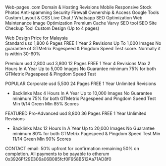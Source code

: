 

Web-pages
.com Domain & Hosting
Revisions
Mobile Responsive
Stock Photos
Anti-spamming
Security Firewall
Ownership & Access
Google Tools
Custom Layout & CSS
Live Chat / Whatsapp
SEO Optimization
Web Maintenance
Image Optimization
Premium Cache
Varvy SEO tool
SEO Site Checkup Tool
Custom Design 
(Up to 4 pages)





Web Design Price for Malaysia   
Standard
usd 1,800
6 Pages
FREE 1 Year
2 Revisions
Up To 1,000 Images
No guarantee of GTMetrix Pagespeed & Pingdom Speed Test score. Normally it is within 30-60%







Premium
usd 2,800
usd 3,800
12 Pages
FREE 1 Year
4 Revisions
Max 2 Hours In A Year
Up to 5,000 Images
No Guarantee minimum 75% for both GTMetrix Pagespeed & Pingdom Speed Test




POPULAR
Corporate
usd 5,500
24 Pages
FREE 1 Year
Unlimited Revisions
+ Backlinks
Max 4 Hours In A Year
Up to 10,000 Images
No Guarantee minimum 75% for both GTMetrix Pagespeed and Pingdom Speed Test
Min  9/14 Green
Min 85% Scores






FEATURED
Pro-Advanced
usd 8,800
36 Pages
FREE 1 Year
Unlimited Revisions
+ Backlinks
Max 12 Hours In A Year
Up to 20,000 Images
No Guarantee minimum 80% for both GTMetrix Pagespeed & Pingdom Speed Test
Min  11/14 Green
Min 90% Scores

CONTACT email: 
50% upfront for confirmation  remaining 50% on completion.
All payments to be payable to etherum 0x3926Ff29E306a06B085fcf0F958B512Aa71AD8f0

